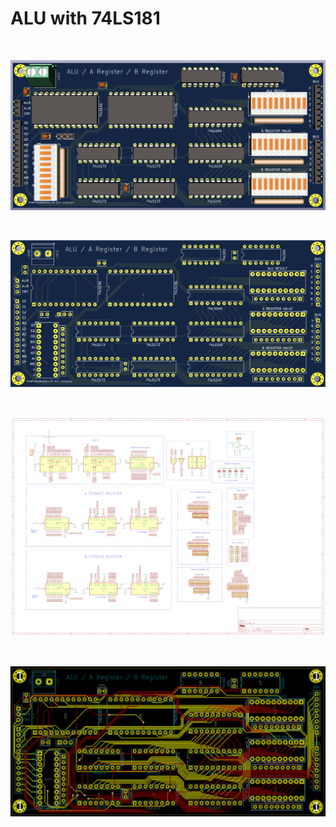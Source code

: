 # ALU with 74LS181

<br/>

![ALU](https://github.com/theWickedWebDev/8-bit-computer/blob/master/Modules/alu-with-registers-module/ram-register-3d.png?raw=true)

<br/>

![ALU](https://github.com/theWickedWebDev/8-bit-computer/blob/master/Modules/alu-with-registers-module/ram-register-board.png?raw=true)

<br/>

![ALU](https://github.com/theWickedWebDev/8-bit-computer/blob/master/Modules/alu-with-registers-module/ram-register-sch.png?raw=true)

<br/>

![ALU](https://github.com/theWickedWebDev/8-bit-computer/blob/master/Modules/alu-with-registers-module/ram-register-traces.png?raw=true)

<br/>
